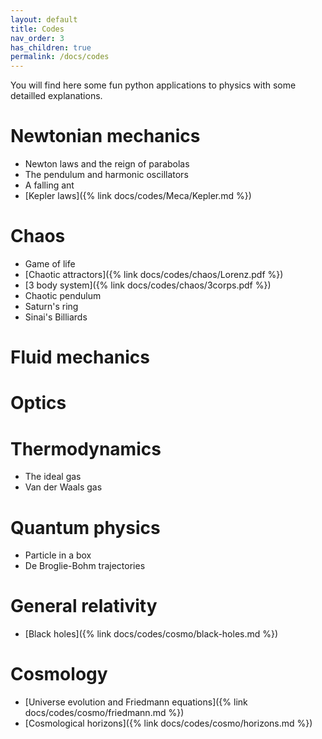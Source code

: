 ```yaml
---
layout: default
title: Codes
nav_order: 3
has_children: true
permalink: /docs/codes
---
```


You will find here some fun python applications to physics with some detailled explanations.

# Newtonian mechanics

- Newton laws and the reign of parabolas
- The pendulum and harmonic oscillators
- A falling ant
- [Kepler laws]({% link docs/codes/Meca/Kepler.md %})

# Chaos

- Game of life
- [Chaotic attractors]({% link docs/codes/chaos/Lorenz.pdf %})
- [3 body system]({% link docs/codes/chaos/3corps.pdf %})
- Chaotic pendulum
- Saturn's ring
- Sinai's Billiards

# Fluid mechanics

# Optics

# Thermodynamics

- The ideal gas
- Van der Waals gas

# Quantum physics

- Particle in a box
- De Broglie-Bohm trajectories

# General relativity

- [Black holes]({% link docs/codes/cosmo/black-holes.md %})

# Cosmology

- [Universe evolution and Friedmann equations]({% link docs/codes/cosmo/friedmann.md %})
- [Cosmological horizons]({% link docs/codes/cosmo/horizons.md %})




